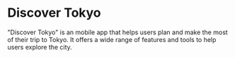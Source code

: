 # Discover Tokyo
 "Discover Tokyo" is an mobile app that helps users plan and make the most of their trip to Tokyo. It offers a wide range of features and tools to help users explore the city.

